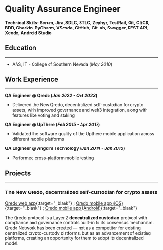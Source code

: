 # Quality Assurance Engineer

#### Technical Skills: Scrum, Jira, SDLC, STLC, Zephyr, TestRail, Git, CI/CD, BDD, Gherkin, PyCharm, VScode, GitHub, GitLab, Swagger, REST API, Xcode, Android Studio


## Education 

___
 
- AAS, IT - College of Southern Nevada (_May 2010_)

## Work Experience

___
 
**QA Engineer @ Qredo (_Jan 2022 - Oct 2023_)**
-  Delivered the New Qredo, decentralized self-custodian for crypto assets, with improved governance and web3 integration, along with features like voting and staking

**QA Engineer @ UpThere (_Feb 2015 - Apr 2017_)**
- Validated the software quality of the Upthere mobile application across different mobile platforms

**QA Engineer @ Angdim Technology (_Jan 2014 - Jan 2015_)**
- Performed cross-platform mobile testing

## Projects

___
 
### The New Qredo, decentralized self-custodian for crypto assets
[Qredo web app](https://www.qredo.com/){:target="_blank"} ; [Qredo mobile app (iOS)](https://apps.apple.com/il/app/qredo-network-signing-app/id1515898075){:target="_blank"} ; [Qredo mobile app (Android)](https://play.google.com/store/apps/details?id=com.qredoapp&hl=en&gl=US){:target="_blank"}

The Qredo protocol is a Layer 2 **decentralized custodian** protocol with compliance and governance controls built-in to its consensus mechanism. Qredo Network has been created — not as a competitor for existing centralized crypto-custody platforms, but as an advancement of existing platforms, creating an opportunity for them to adopt its decentralized model.
